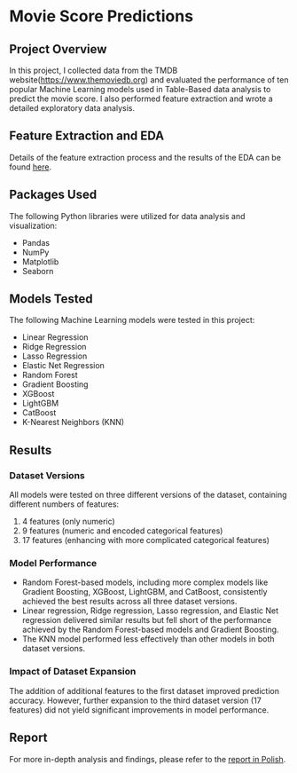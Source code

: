# Movie Score Predictions

## Project Overview

In this project, I collected data from the TMDB website(https://www.themoviedb.org) and evaluated the performance of ten popular Machine Learning models used in Table-Based data analysis to predict the movie score. I also performed feature extraction and wrote a detailed exploratory data analysis.

## Feature Extraction and EDA

Details of the feature extraction process and the results of the EDA can be found [here](notebooks/2_EDA.ipynb).

## Packages Used

The following Python libraries were utilized for data analysis and visualization:
- Pandas
- NumPy
- Matplotlib
- Seaborn

## Models Tested

The following Machine Learning models were tested in this project:
- Linear Regression
- Ridge Regression
- Lasso Regression
- Elastic Net Regression
- Random Forest
- Gradient Boosting
- XGBoost
- LightGBM
- CatBoost
- K-Nearest Neighbors (KNN)

## Results

### Dataset Versions

All models were tested on three different versions of the dataset, containing different numbers of features:
1. 4 features (only numeric)
2. 9 features (numeric and encoded categorical features)
3. 17 features (enhancing with more complicated categorical features)

### Model Performance

- Random Forest-based models, including more complex models like Gradient Boosting, XGBoost, LightGBM, and CatBoost, consistently achieved the best results across all three dataset versions.
- Linear regression, Ridge regression, Lasso regression, and Elastic Net regression delivered similar results but fell short of the performance achieved by the Random Forest-based models and Gradient Boosting.
- The KNN model performed less effectively than other models in both dataset versions.

### Impact of Dataset Expansion

The addition of additional features to the first dataset improved prediction accuracy. However, further expansion to the third dataset version (17 features) did not yield significant improvements in model performance.

## Report

For more in-depth analysis and findings, please refer to the [report in Polish](report.pdf).
